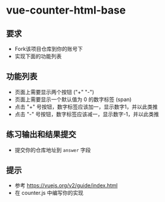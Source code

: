# vue-counter-html-base

## 要求
- Fork该项目仓库到你的账号下
- 实现下面的功能列表

## 功能列表

- 页面上需要显示两个按钮 ("+" "-")
- 页面上需要显示一个默认值为 0 的数字标签 (span)
- 点击 "+" 号按钮，数字标签应该加一，显示数字1，并以此类推
- 点击 "-" 号按钮，数字标签应该减一，显示数字-1，并以此类推

## 练习输出和结果提交

- 提交你的仓库地址到 `answer` 字段

## 提示

- 参考 https://vuejs.org/v2/guide/index.html
- 在 counter.js 中编写你的实现
